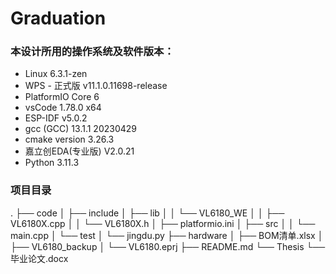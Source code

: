 # Graduation

### 本设计所用的操作系统及软件版本：

- Linux 6.3.1-zen
- WPS - 正式版 v11.1.0.11698-release
- PlatformIO Core 6
- vsCode 1.78.0 x64
- ESP-IDF  v5.0.2
- gcc (GCC) 13.1.1 20230429
- cmake version 3.26.3
- 嘉立创EDA(专业版) V2.0.21
- Python 3.11.3

### 项目目录
.
├── code
│   ├── include
│   ├── lib
│   │   └── VL6180_WE
│   │       ├── VL6180X.cpp
│   │       └── VL6180X.h
│   ├── platformio.ini
│   ├── src
│   │   └── main.cpp
│   └── test
│       └── jingdu.py
├── hardware
│   ├── BOM清单.xlsx
│   ├── VL6180_backup
│   └── VL6180.eprj
├── README.md
└── Thesis
    └── 毕业论文.docx